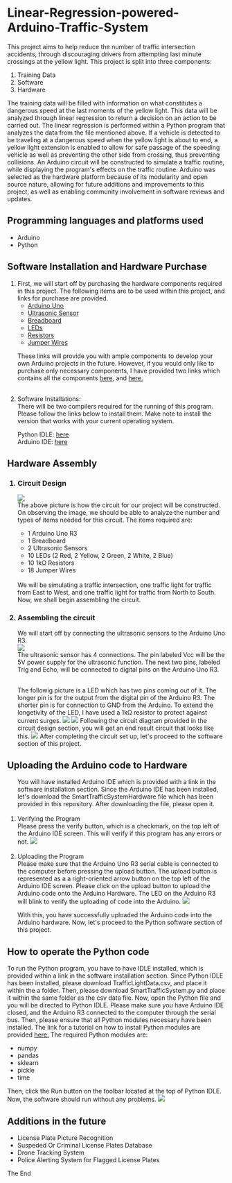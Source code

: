 # Linear-Regression-powered-Arduino-Traffic-System
This project aims to help reduce the number of traffic intersection accidents, through discouraging drivers from attempting last minute crossings at the yellow light. This project is split into three components:
<ol>
<li>
Training Data
</li>
<li>
Software
</li>
<li>
Hardware
</li>
</ol>
The training data will be filled with information on what constitutes a dangerous speed at the last moments of the yellow light. This data will be analyzed through linear regression to return a decision on an action to be carried out. The linear regression is performed within a Python program that analyzes the data from the file mentioned above. If a vehicle is detected to be traveling at a dangerous speed when the yellow light is about to end, a yellow light extension is enabled to allow for safe passage of the speeding vehicle as well as preventing the other side from crossing, thus preventing collisions. An Arduino circuit will be constructed to simulate a traffic routine, while displaying the program's effects on the traffic routine. Arduino was selected as the hardware platform because of its modularity and open source nature, allowing for future additions and improvements to this project, as well as enabling community involvement in software reviews and updates.

## Programming languages and platforms used
<ul>
<li>
Arduino
</li>
<li>
Python  
</li>
</ul>

## Software Installation and Hardware Purchase
<ol>
  <li>
    First, we will start off by purchasing the hardware components required in this project. The following items are to be used within this project, and links for purchase are provided.
    <ul>
      <li>
        <a href="https://www.amazon.com/ATmega328P-Arduino-Compatible-Arduino-Voltage-Compatible/dp/B0CNH9D8VJ/ref=sr_1_5?crid=301KQH9GG8JPD&dib=eyJ2IjoiMSJ9.MazmhFfn-DF8W5oyX_S-tMmyamo23ZnK5izmXEoY4SOfPqgwi8JSG4-FEPokno20LZv03zfQbFBrypHp7Um6U6mwDdOrOkMl2Ac6f2FPei99js0rVjgCa9FqnsxgtiAH-d4-L6BTfAUsJKq2F09z6IARVX2FcwoUSJo4dWlLtuxf32HjaWEx9zM3BN8psAVWZdx-PVEN9n_1cSUszzuojIrZqbJ-CraA9VLVmE6XM4t5oxSxRSavowwq8OhPbTkqh5dMokyiav3mesFF8fyUeoeh_tgq3AEitnEVD0ZZE2k.t2Hit73Zz3B-NPn_m05W4vKW-4jQRrRoKmpqbqZZaUw&dib_tag=se&keywords=arduino+uno+r3&qid=1716607435&s=electronics&sprefix=arduino+uno+r3%2Celectronics%2C217&sr=1-5">Arduino Uno</a>
      </li>
      <li>
        <a href="https://www.amazon.com/WWZMDiB-HC-SR04-Ultrasonic-Distance-Measuring/dp/B0B1MJJLJP/ref=sr_1_4?crid=CM0CMPV2T2XB&dib=eyJ2IjoiMSJ9.E2SIkElJhtFWCJCHL5Q6YwwtxyRhETnroFHfs4vAAJODiudL5DQ5XWsGLO8SrIjE0JxzpGDVqTVQ1FoTTNDt5ypj1E1RjN3u0jCxepAAUDaZ2wISH9mwi1WyMutVsjsnBkZaNNhML0sVAGAq60QrYva7RS5xVlqkWqdUxB8uvGKKBdLYVTm4wGW1LOG6YB8zPKREUQlLvSuZoGjnAnR7OBhxXAZBVeKiLwFI33_dLE07kxqh5c5ikTs7o7z9yJG2mIEZUlMC1GL_3C4ON95tK140rRLV9TB0aALvfzprx7A.ZeX_KoRGiA3zarfbFBxXYorY068Lf4EB-m2S0UGTgpA&dib_tag=se&keywords=arduino+ultrasonic&qid=1717023250&sprefix=%2Caps%2C116&sr=8-4">Ultrasonic Sensor</a>
      </li>
      <li>
        <a href="https://www.amazon.com/DEYUE-breadboard-Set-Prototype-Board/dp/B07LFD4LT6/ref=sr_1_3?crid=24ZV8GYXJCE5X&dib=eyJ2IjoiMSJ9.0XjhQpvsxVGvVwki4XDjTdziZtM7NtJzJKlf3z7Il1QmzRSz_j9yeoNHP2hXpFnmgeCc4MOwWlHv2ezk8d1UJuR5fH1-r-5-Q2f62ZiWHZz8mkZT27zlzVrO9uzGhQ1HCKFJpLOUruIqnFm-ZAPDkOTnRmZCbFvzN_L5GNxmUIXYXelAoI3YuUMhzgI9-B3D3ZKmKurZ67hhL97GEwuQRUQbhUPHR__oj6UCzMjmDsM.jK8x94-HZKVr9tUCIAAljNYZijbNrj7ZmfLcmO_7AGg&dib_tag=se&keywords=breadboard&qid=1717022815&sprefix=breadboard%2Caps%2C105&sr=8-3">Breadboard</a>
      </li>
      <li>
        <a href="https://www.amazon.com/MCIGICM-Circuit-Assorted-Science-Experiment/dp/B07PG84V17/ref=sr_1_3?dib=eyJ2IjoiMSJ9.b7ufUOS8MkW6Hm7aEmixGNbvN1ezApUaqucbPDD4HeBIzkA25YUIp5ZJJtzq8H9E9bTt3kPL8sVLBKUkVO8OdIYjwy73Q2Wu_cA3pTsKAZRSkMsvVRVd72OEFWMeK2EZiuMQ9TjT3A6DC63Unc4hQ5gkXPYISbbpKzKYiwy_E9yCHqWiUMTyWRbTZzIWk0hSPkRury-qObKYuiLQHOty-nGZwNI6WtHQo45LcWqt0Lo.UoAm4TrwEVEGWTLQbBMnPAa8sU4yNN58YdN0Nq0zAt0&dib_tag=se&keywords=led%2Barduino&qid=1716771681&sr=8-3&th=1">LEDs</a>
      </li>
      <li>
        <a href="https://www.amazon.com/Resistors-Assortment-Tolerance-Excellently-Breadboards/dp/B07D2Z45CG/ref=sr_1_3?crid=HVZ7MF2HYZ48&dib=eyJ2IjoiMSJ9.NkKUS8ov2i3GlBJLPLMMHxZ9Q0psaPXkJQdAAbDEu3Xvqn_2_5a1KLkVUcKNSCmVywiPR-9bcmGI-QbR7JHrIL7XKWFfNHluUqIr_zBHzUfCTM0l98KgN1h06mLgwMzPJchhbsJVoplyDk89IboM16xaVGHA1Dgea768HupZKXv9xmN1flPdSTRq6irSuyUdk259XjwRJuomsplNw2XdI8ESU6JF73ythoQHTA_HIr4._iicuXApAkztkvDy8owN4ImVy5ZUfFEpMKf-psij17g&dib_tag=se&keywords=arduino+resistors&qid=1716771842&sprefix=arduino+resistors%2Caps%2C109&sr=8-3">Resistors</a>
      </li>
      <li>
        <a href="https://www.amazon.com/Elegoo-EL-CP-004-Multicolored-Breadboard-arduino/dp/B01EV70C78/ref=sr_1_3?crid=22L7ZG39IF9BB&dib=eyJ2IjoiMSJ9.tjHxIQLJsk16_0YVtUGN6aqwkJL6hCuidHoQKI-5vjtAbcUgEXc1QlyA-u9wgMq1wuzWBSEktVpkES_WXYoLPKRPeoMZ_ocMmyMZL_sAF84FFbZk8OarpZdLajR7eha1KoReeCWebPvBNv8hagoolVYMz6imh2GBju0rQ8QLSeyEGFQE3olMW6EqxuKdR_hIx4MhjoehNI22LmQq7FYTAxrBJJ_QlHhBXnhGHD9UCZOjtee6UPo-YzjBOFwrYXAnypPAtpI1hQSLdbE84a0u6ISHnYanqEkiDLU1S_WCl_k.jAdH5ExcokVXXo2SExEjZaqlWRyIHHUh5MycKXGlN3M&dib_tag=se&keywords=arduino+jumper+wires&qid=1716771996&s=electronics&sprefix=arduino+jumper+wires%2Celectronics%2C103&sr=1-3">Jumper Wires</a>
      </li>
    </ul>
  </li>

These links will provide you with ample components to develop your own Arduino projects in the future. However, if you would only like to purchase only necessary components, I have provided two links which contains all the components <a href="https://www.amazon.com/ELEGOO-Starter-Tutorial-Compatible-Official/dp/B01DGD2GAO/ref=sr_1_6?crid=3HA2POT1HH3K8&dib=eyJ2IjoiMSJ9.3XHFL9OmzekFEUMRY5K2AiEfMKfKczWMZNuDBQjgbkdbusYGfNhLUab0ubEPpN2CLsRSw-cRDL4_KULt7OIQZDNIjd2qcE4-ZQxq7dEa6P8d0hv6g6nh9UwNwThDrS_mpLJVi3FaPxS7abQoR5vm1FJrcUsBoiRS7KjxF8tXK1E_BOcy5YTbJ7aT51VNsrbJSMBVe9jn7s0tVkjgiJHSKgTGALyGoVERbPqtfToR94I.3bnUYphXJdK9_Z7VPmYoaUG20kAgZY4alalE7r7ELxU&dib_tag=se&keywords=arduino+set&qid=1717023169&sprefix=arduino+set%2Caps%2C94&sr=8-6">here,</a> and <a href="https://www.amazon.com/WWZMDiB-HC-SR04-Ultrasonic-Distance-Measuring/dp/B0B1MJJLJP/ref=sr_1_4?crid=CM0CMPV2T2XB&dib=eyJ2IjoiMSJ9.E2SIkElJhtFWCJCHL5Q6YwwtxyRhETnroFHfs4vAAJODiudL5DQ5XWsGLO8SrIjE0JxzpGDVqTVQ1FoTTNDt5ypj1E1RjN3u0jCxepAAUDaZ2wISH9mwi1WyMutVsjsnBkZaNNhML0sVAGAq60QrYva7RS5xVlqkWqdUxB8uvGKKBdLYVTm4wGW1LOG6YB8zPKREUQlLvSuZoGjnAnR7OBhxXAZBVeKiLwFI33_dLE07kxqh5c5ikTs7o7z9yJG2mIEZUlMC1GL_3C4ON95tK140rRLV9TB0aALvfzprx7A.ZeX_KoRGiA3zarfbFBxXYorY068Lf4EB-m2S0UGTgpA&dib_tag=se&keywords=arduino+ultrasonic&qid=1717023250&sprefix=%2Caps%2C116&sr=8-4">here.</a><br><br>
<li>
Software Installations:<br>
There will be two compilers required for the running of this program. Please follow the links below to install them. Make note to install the version that works with your current operating system.
  
Python IDLE: <a href="https://www.python.org/downloads/">here</a><br>
Arduino IDE: <a href="https://www.arduino.cc/en/software">here</a>
</li>
</ol>

## Hardware Assembly
<ol>
  <h3><li>Circuit Design</li></h3>
     <img src="https://github.com/Khant-Khine/Linear-Regression-powered-Arduino-Traffic-System/assets/155600182/3e85be32-5e0f-470b-984e-01f715013973"><br>
  The above picture is how the circuit for our project will be constructed. On observing the image, we should be able to analyze the number and types of items needed for this circuit. The items required are:
  <ul>
    <li>1 Arduino Uno R3</li>
    <li>1 Breadboard</li>
    <li>2 Ultrasonic Sensors</li>
    <li>10 LEDs (2 Red, 2 Yellow, 2 Green, 2 White, 2 Blue)</li>
    <li>10 1kΩ Resistors</li>
    <li>18 Jumper Wires</li>
  </ul>
  <br>
  We will be simulating a traffic intersection, one traffic light for traffic from East to West, and one traffic light for traffic from North to South. Now, we shall begin assembling the circuit.<br>
  <h3><li>Assembling the circuit</li></h3>
  We will start off by connecting the ultrasonic sensors to the Arduino Uno R3.<br>
<img src="https://github.com/Khant-Khine/Linear-Regression-powered-Arduino-Traffic-System/assets/155600182/59647d1f-d956-4535-96d0-d6dc764b72fb">

  <br>
  The ultrasonic sensor has 4 connections. The pin labeled Vcc will be the 5V power supply for the ultrasonic function. The next two pins, labeled Trig and Echo, will be connected to digital pins on the Arduino Uno R3.<br><br>

The followig picture is a LED which has two pins coming out of it. The longer pin is for the output from the digital pin of the Arduino R3. The shorter pin is for connection to GND from the Arduino. To extend the longetivity of the LED, I have used a 1kΩ resistor to protect against current surges.
<img src="https://github.com/Khant-Khine/Linear-Regression-powered-Arduino-Traffic-System/assets/155600182/3cf8507d-be82-4577-aa19-e6e90d54afdd">
<img src="https://github.com/Khant-Khine/Linear-Regression-powered-Arduino-Traffic-System/assets/155600182/aa9991a2-aefe-49d8-9f09-0de0b179c327">
Following the circuit diagram provided in the circuit design section, you will get an end result circuit that looks like this.
<img src="https://github.com/Khant-Khine/Linear-Regression-powered-Arduino-Traffic-System/assets/155600182/1490c87c-f2c0-4a05-a5df-b44ff091cad4">
After completing the circuit set up, let's proceed to the software section of this project.
</ol>

## Uploading the Arduino code to Hardware
<ol>
  You will have installed Arduino IDE which is provided with a link in the software installation section. Since the Arduino IDE has been installed, let's download the SmartTrafficSystemHardware file which has been provided in this repository. After downloading the file, please open it.<br><br>
  <li>Verifying the Program</li>
  Please press the verify button, which is a checkmark, on the top left of the Arduino IDE screen. This will verify if this program has any errors or not.
  <img src="https://github.com/Khant-Khine/Linear-Regression-powered-Arduino-Traffic-System/assets/155600182/39f81ad4-7868-40b8-85d9-4cf48ef00ce9">
<br><br>
  <li>Uploading the Program</li>
  Please make sure that the Arduino Uno R3 serial cable is connected to the computer before pressing the upload button. The upload button is represented as a a right-oriented arrow button on the top left of the Arduino IDE screen. Please click on the upload button to upload the Arduino code onto the Arduino Hardware. The LED on the Arduino R3 will blink to verify the uploading of code into the Arduino.
  <img src="https://github.com/Khant-Khine/Linear-Regression-powered-Arduino-Traffic-System/assets/155600182/ca4388bb-28f6-477c-8c4a-034489e3243a">

  With this, you have successfully uploaded the Arduino code into the Arduino hardware. Now, let's proceed to the Python software section of this project.
</ol>

## How to operate the Python code
To run the Python program, you have to have IDLE installed, which is provided within a link in the software installation section. Since Python IDLE has been installed, please download TrafficLightData.csv, and place it within the a folder. Then, please download SmartTrafficSystem.py and place it within the same folder as the csv data file. Now, open the Python file and you will be directed to Python IDLE. Please make sure you have Arduino IDE closed, and the Arduino R3 connected to the computer through the serial bus. Then, please ensure that all Python modules necessary have been installed. The link for a tutorial on how to install Python modules are provided <a href="https://docs.python.org/3/installing/index.html">here.</a> The required Python modules are:
<ul>
  <li>numpy</li>
  <li>pandas</li>
  <li>sklearn</li>
  <li>pickle</li>
  <li>time</li>
</ul>
Then, click the Run button on the toolbar located at the top of Python IDLE. Now, the software should run without any problems. 
<img src="https://github.com/Khant-Khine/Linear-Regression-powered-Arduino-Traffic-System/assets/155600182/6d88e5ef-8807-4b97-bf91-f51ab5200e4e">

## Additions in the future
<ul>
  <li>License Plate Picture Recognition</li>
  <li>Suspeded Or Criminal License Plates Database</li>
  <li>Drone Tracking System</li>
  <li>Police Alerting System for Flagged License Plates</li>
</ul>
The End
